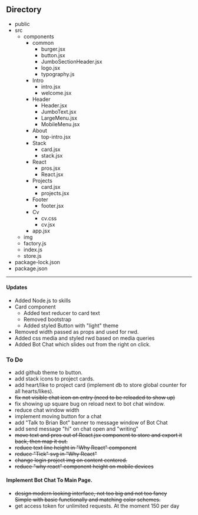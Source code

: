 ## Directory
- public
- src
  - components
    - common
      - burger.jsx
      - button.jsx
      - JumboSectionHeader.jsx
      - logo.jsx
      - typography.js
    - Intro
      - intro.jsx
      - welcome.jsx
    - Header
      - Header.jsx
      - JumboText.jsx
      - LargeMenu.jsx
      - MobileMenu.jsx
    - About
      - top-intro.jsx
    - Stack
      - card.jsx
      - stack.jsx
    - React
      - pros.jsx
      - React.jsx
    - Projects
      - card.jsx
      - projects.jsx
    - Footer
      - footer.jsx
    - Cv
      - cv.css
      - cv.jsx
    - app.jsx
  - img
  - factory.js
  - index.js
  - store.js
- package-lock.json
- package.json
<hr>

#### Updates
* Added Node.js to skills
* Card component
  * Added text reducer to card text 
  * Removed bootstrap
  * Added styled Button with "light" theme
* Removed width passed as props and used for rwd.
* Added css media and styled rwd based on media queries
* Added Bot Chat which slides out from the right on click. 


### To Do
* add github theme to button.
* add stack icons to project cards.
* add heart/like to project card (implement db to store global counter for all hearts/likes).
* <s>fix not visible chat icon on entry (need to be reloaded to show up)</s>
* fix showing up square bug on reload next to bot chat window.
* reduce chat window width
* implement moving button for a chat
* add "Talk to Brian Bot" banner to message window of Bot Chat
* add send message "hi" on chat open and "writing"
* <s>move text and pros out  of React.jsx component to store and export it back, then map it out.</s> 
* <s>reduce text line height in "Why React" component</s>
* <s>reduce "Tick" svg in "Why React"</s>
* <s>change login project img on content centered.</s>
* <s>reduce "why react" component height on mobile devices</s>
#### Implement Bot Chat To Main Page.
* <s>design modern looking interface, not too big and not too fancy\
  Simple with basic functionally and matching color schemes.</s>
* get access token for unlimited requests. At the moment 150 per day
